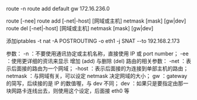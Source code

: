 route -n
route add default gw 172.16.236.0

route [-nee]
route add [-net|-host] [网域或主机] netmask [mask] [gw|dev]
route del [-net|-host] [网域或主机] netmask [mask] [gw|dev]

添加iptables -t nat -A POSTROUTING -o eth1 -j SNAT --to 192.168.2.173 


参数：
   -n  ：不要使用通讯协定或主机名称，直接使用 IP 或 port number；
   -ee ：使用更详细的资讯来显示
增加 (add) 与删除 (del) 路由的相关参数：
   -net    ：表示后面接的路由为一个网域；
   -host   ：表示后面接的为连接到单部主机的路由；
   netmask ：与网域有关，可以设定 netmask 决定网域的大小；
   gw      ：gateway 的简写，后续接的是 IP 的数值喔，与 dev 不同；
   dev     ：如果只是要指定由那一块网路卡连线出去，则使用这个设定，后面接 eth0 等

